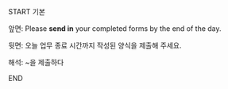 START
기본

앞면:
Please **send in** your completed forms by the end of the day.


뒷면:
오늘 업무 종료 시간까지 작성된 양식을 제출해 주세요.


해석:
~을 제출하다

<!--ID: 1740393309351-->
END